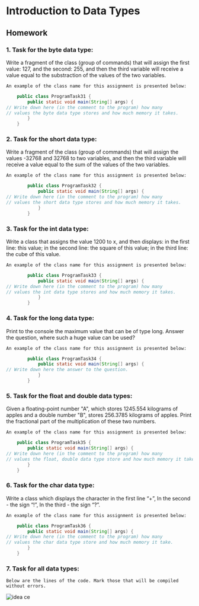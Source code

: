 # Introduction to Data Types

## Homework

### 1. Task for the byte data type:
   Write a fragment of the class (group of commands) that will assign 
   the first value: ​​127, and the second: 255, 
   and then the third variable will receive a value 
   equal to the substraction of the values ​​of the two variables.
    
    An example of the class name for this assignment is presented below:   
```java
    public class ProgramTask31 {
        public static void main(String[] args) {
// Write down here (in the comment to the program) how many 
// values ​​the byte data type stores and how much memory it takes.
        }
    }
```  
### 2. Task for the short data type:
   Write a fragment of the class (group of commands) that will assign 
   the values ​​-32768 and 32768 to two variables, 
   and then the third variable will receive a value 
   equal to the sum of the values ​​of the two variables.
    
    An example of the class name for this assignment is presented below:   
```java
        public class ProgramTask32 {
            public static void main(String[] args) {
// Write down here (in the comment to the program) how many 
// values ​​the short data type stores and how much memory it takes.
            }
        }
```    
### 3. Task for the int data type:
    
   Write a class that assigns the value 1200 to x, and then displays: 
   in the first line: this value; 
   in the second line: the square of this value; 
   in the third line: the cube of this value.
    
    An example of the class name for this assignment is presented below:   
```java
        public class ProgramTask33 {
            public static void main(String[] args) {
// Write down here (in the comment to the program) how many 
// values ​​the int data type stores and how much memory it takes.
            }
        }
```    
### 4. Task for the long data type:
    
   Print to the console the maximum value that can be of type long.
   Answer the question, where such a huge value can be used?
    
    An example of the class name for this assignment is presented below:   
```java
        public class ProgramTask34 {
            public static void main(String[] args) {
// Write down here the answer to the question.
            }
        }
```    
### 5. Task for the float and double data types:
   Given a floating-point number "A", which stores 1245.554 kilograms of apples and a double number "B", 
   stores 256.3785 kilograms of apples.
   Print the fractional part of the multiplication of these two numbers.
    
    An example of the class name for this assignment is presented below:   
```java
    public class ProgramTask35 {
        public static void main(String[] args) {
// Write down here (in the comment to the program) how many 
// values ​​the float, double data type store and how much memory it take.
        }
    }
```  
### 6. Task for the char data type:
   Write a class which displays the character in the first line
   “+”, In the second - the sign “!”, In the third - the sign “?”.
    
    An example of the class name for this assignment is presented below:   
```java
    public class ProgramTask36 {
        public static void main(String[] args) {
// Write down here (in the comment to the program) how many 
// values ​​the char data type store and how much memory it take.
        }
    }
``` 
### 7. Task for all data types:
    Below are the lines of the code. Mark those that will be compiled without errors.
   
   ![idea ce](https://sun1-26.userapi.com/sXQ5FmANRFj1uozHUzlC8UwgnVcQRm5hde0SAA/kWwE0cH1Nfs.jpg)
